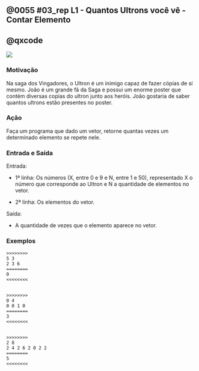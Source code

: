 ## @0055 #03_rep L1 - Quantos Ultrons você vê - Contar Elemento
## @qxcode

![](capa.jpeg)

### Motivação

Na saga dos Vingadores, o Ultron é um inimigo capaz de fazer cópias de sí mesmo. João é um grande fã da Saga e possui um enorme poster que contém diversas copias do ultron junto aos heróis. João gostaria de saber quantos ultrons estão presentes no poster.


### Ação

Faça um programa que dado um vetor, retorne quantas vezes um determinado elemento se repete nele.


### Entrada e Saída

Entrada:

* 1ª linha: Os números (X, entre 0 e 9 e N, entre 1 e 50), representado X o número que corresponde ao Ultron e N a quantidade de elementos no vetor.
 
* 2ª linha: Os elementos do vetor.
 

Saída:

* A quantidade de vezes que o elemento aparece no vetor.
 
 

### Exemplos

```
>>>>>>>>
5 3
2 3 6
========
0
<<<<<<<<


>>>>>>>>
0 4
0 0 1 0
========
3
<<<<<<<<


>>>>>>>>
2 8
2 4 2 6 2 0 2 2
========
5
<<<<<<<<
```

<!--- Todos os testes estavam duplicados --->
